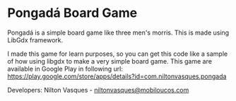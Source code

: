 Pongadá Board Game
=======

Pongadá is a simple board game like three men's morris. This is made using LibGdx framework. 

I made this game for learn purposes, so you can get this code like a sample of how using libgdx to make a very simple board game.
This game are available in Google Play in following url: https://play.google.com/store/apps/details?id=com.niltonvasques.pongada

Developers:
Nilton Vasques - niltonvasques@mobiloucos.com

